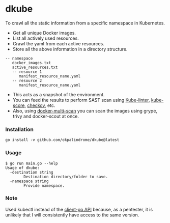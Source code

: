 # dkube

To crawl all the static information from a specific namespace in Kubernetes. 

- Get all unique Docker images.
- List all actively used resources.
- Crawl the yaml from each active resources.
- Store all the above information in a directory structure.

```
-- namespace
   docker_images.txt
   active_resources.txt
   -- resource 1
      manifest_resource_name.yaml
   -- resource 2
      manifest_resource_name.yaml
```

- This acts as a snapshot of the environment.
- You can feed the results to perform SAST scan using [Kube-linter](https://github.com/stackrox/kube-linter), [kube-score](https://github.com/zegl/kube-score), [checkov](https://github.com/bridgecrewio/checkov), etc.
- Also, using [docker-multi-scan](https://github.com/okpalindrome/docker-multi-scan) you can scan the images using grype, trivy and docker-scout at once.


### Installation
```
go install -v github.com/okpalindrome/dkube@latest
```

### Usage
```
$ go run main.go --help
Usage of dkube:
  -destination string
        Destination directory/folder to save.
  -namespace string
        Provide namespace.
```

### Note
Used kubectl instead of the [client-go API](https://github.com/kubernetes/client-go?tab=readme-ov-file#compatibility-matrix) because, as a pentester, it is unlikely that I will consistently have access to the same version. 
